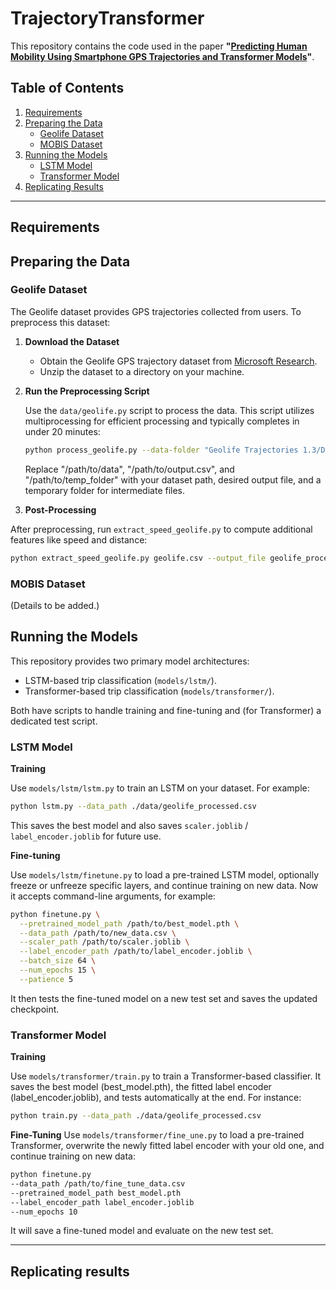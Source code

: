 # TrajectoryTransformer

This repository contains the code used in the paper **"[Predicting Human Mobility Using Smartphone GPS Trajectories and Transformer Models](#)"**. 

## Table of Contents

1. [Requirements](#requirements)
2. [Preparing the Data](#preparing-the-data)  
   - [Geolife Dataset](#geolife-dataset)  
   - [MOBIS Dataset](#mobis-dataset)  
3. [Running the Models](#running-the-models)  
   - [LSTM Model](#lstm-model)   
   - [Transformer Model](#transformer-model)  
4. [Replicating Results](#replicating-results)

---


## Requirements

## Preparing the Data

### Geolife Dataset

The Geolife dataset provides GPS trajectories collected from users. To preprocess this dataset:

1. **Download the Dataset**

   - Obtain the Geolife GPS trajectory dataset from [Microsoft Research](https://www.microsoft.com/en-us/research/publication/geolife-gps-trajectory-dataset-user-guide/).
   - Unzip the dataset to a directory on your machine.

2. **Run the Preprocessing Script**

   Use the `data/geolife.py` script to process the data. This script utilizes multiprocessing for efficient processing and typically completes in under 20 minutes:

   ```bash
   python process_geolife.py --data-folder "Geolife Trajectories 1.3/Data" --output-file "geolife.csv"
   ```
   
   Replace "/path/to/data", "/path/to/output.csv", and "/path/to/temp_folder" with your dataset path, desired output file, and a temporary folder for intermediate files. 

3. **Post-Processing** 

After preprocessing, run `extract_speed_geolife.py` to compute additional features like speed and distance:

```bash
python extract_speed_geolife.py geolife.csv --output_file geolife_processed.csv
``` 

### MOBIS Dataset

(Details to be added.)

## Running the Models
This repository provides two primary model architectures:

- LSTM-based trip classification (`models/lstm/`).
- Transformer-based trip classification (`models/transformer/`).

Both have scripts to handle training and fine-tuning and (for Transformer) a dedicated test script.

### LSTM Model

**Training**

Use `models/lstm/lstm.py` to train an LSTM on your dataset. For example:

```bash
python lstm.py --data_path ./data/geolife_processed.csv
```

This saves the best model and also saves `scaler.joblib` / `label_encoder.joblib` for future use.

**Fine-tuning**

Use `models/lstm/finetune.py` to load a pre-trained LSTM model, optionally freeze or unfreeze specific layers, and continue training on new data. Now it accepts command-line arguments, for example:

```bash
python finetune.py \
  --pretrained_model_path /path/to/best_model.pth \
  --data_path /path/to/new_data.csv \
  --scaler_path /path/to/scaler.joblib \
  --label_encoder_path /path/to/label_encoder.joblib \
  --batch_size 64 \
  --num_epochs 15 \
  --patience 5
```

It then tests the fine-tuned model on a new test set and saves the updated checkpoint.


### Transformer Model

**Training**

Use `models/transformer/train.py` to train a Transformer-based classifier. It saves the best model (best_model.pth), the fitted label encoder (label_encoder.joblib), and tests automatically at the end. For instance:

```bash
python train.py --data_path ./data/geolife_processed.csv
```

**Fine-Tuning**
Use `models/transformer/fine_une.py` to load a pre-trained Transformer, overwrite the newly fitted label encoder with your old one, and continue training on new data:

```bash
python finetune.py
--data_path /path/to/fine_tune_data.csv
--pretrained_model_path best_model.pth
--label_encoder_path label_encoder.joblib
--num_epochs 10
```

It will save a fine-tuned model and evaluate on the new test set.

---

## Replicating results
